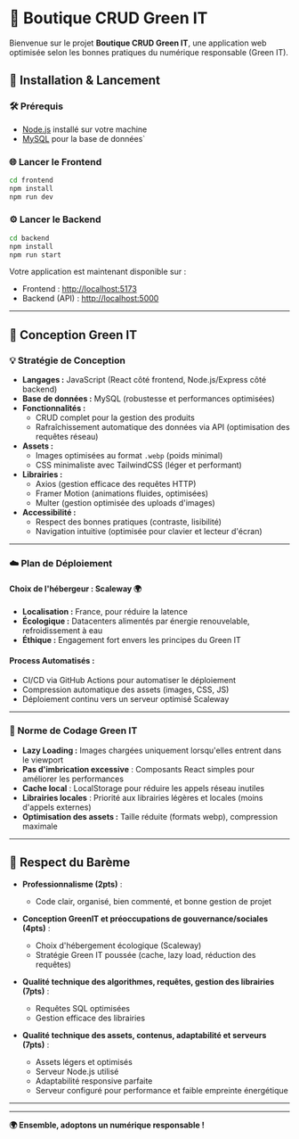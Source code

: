 # 🌿 Boutique CRUD Green IT

Bienvenue sur le projet **Boutique CRUD Green IT**, une application web optimisée selon les bonnes pratiques du numérique responsable (Green IT).

## 🚀 Installation & Lancement

### 🛠️ Prérequis
- [Node.js](https://nodejs.org) installé sur votre machine
- [MySQL](https://www.mysql.com/) pour la base de données`

### 🌐 Lancer le Frontend

```bash
cd frontend
npm install
npm run dev
```

### ⚙️ Lancer le Backend

```bash
cd backend
npm install
npm run start
```

Votre application est maintenant disponible sur :

- Frontend : [http://localhost:5173](http://localhost:5173)
- Backend (API) : [http://localhost:5000](http://localhost:5000)

---

## 🌱 Conception Green IT

### 💡 Stratégie de Conception
- **Langages :** JavaScript (React côté frontend, Node.js/Express côté backend)
- **Base de données :** MySQL (robustesse et performances optimisées)
- **Fonctionnalités :**
  - CRUD complet pour la gestion des produits
  - Rafraîchissement automatique des données via API (optimisation des requêtes réseau)
- **Assets :**
  - Images optimisées au format `.webp` (poids minimal)
  - CSS minimaliste avec TailwindCSS (léger et performant)
- **Librairies :**
  - Axios (gestion efficace des requêtes HTTP)
  - Framer Motion (animations fluides, optimisées)
  - Multer (gestion optimisée des uploads d'images)
- **Accessibilité :**
  - Respect des bonnes pratiques (contraste, lisibilité)
  - Navigation intuitive (optimisée pour clavier et lecteur d'écran)

---

### ☁️ Plan de Déploiement

#### Choix de l'hébergeur : **Scaleway 🌍**
- **Localisation :** France, pour réduire la latence
- **Écologique :** Datacenters alimentés par énergie renouvelable, refroidissement à eau
- **Éthique :** Engagement fort envers les principes du Green IT

#### Process Automatisés :
- CI/CD via GitHub Actions pour automatiser le déploiement
- Compression automatique des assets (images, CSS, JS)
- Déploiement continu vers un serveur optimisé Scaleway

---

### 🎯 Norme de Codage Green IT

- **Lazy Loading :** Images chargées uniquement lorsqu'elles entrent dans le viewport
- **Pas d'imbrication excessive** : Composants React simples pour améliorer les performances
- **Cache local** : LocalStorage pour réduire les appels réseau inutiles
- **Librairies locales** : Priorité aux librairies légères et locales (moins d'appels externes)
- **Optimisation des assets :** Taille réduite (formats webp), compression maximale

---

## 📌 Respect du Barème

- **Professionnalisme (2pts)** :
  - Code clair, organisé, bien commenté, et bonne gestion de projet

- **Conception GreenIT et préoccupations de gouvernance/sociales (4pts)** :
  - Choix d'hébergement écologique (Scaleway)
  - Stratégie Green IT poussée (cache, lazy load, réduction des requêtes)

- **Qualité technique des algorithmes, requêtes, gestion des librairies (7pts)** :
  - Requêtes SQL optimisées
  - Gestion efficace des librairies

- **Qualité technique des assets, contenus, adaptabilité et serveurs (7pts)** :
  - Assets légers et optimisés
  - Serveur Node.js utilisé
  - Adaptabilité responsive parfaite
  - Serveur configuré pour performance et faible empreinte énergétique

---
---

**🌍 Ensemble, adoptons un numérique responsable !**